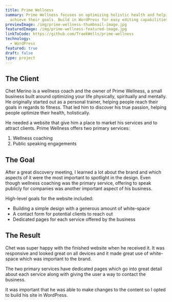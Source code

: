 ```yaml
---
title: Prime Wellness
summary: Prime Wellness focuses on optimizing holistic health and helping people
  achieve their goals. Build in WordPress for easy editing capabilities.
previewImage: /img/prime-wellness-thumbnail-image.jpg
featuredImage: /img/prime-wellness-featured-image.jpg
linkToCode: https://github.com/TraekWells/prime-wellness
technology:
  - WordPress
featured: true
draft: false
type: project
---
```


## The Client

Chet Merino is a wellness coach and the owner of Prime Wellness, a small business built around optimizing your life physically, spiritually and mentally. He originally started out as a personal trainer, helping people reach their goals in regards to fitness. That led him to discover his true passion, helping people optimize their health, holistically.

He needed a website that give him a place to market his services and to attract clients. Prime Wellness offers two primary services:

1. Wellness coaching
2. Public speaking engagements

## The Goal

After a great discovery meeting, I learned a lot about the brand and which aspects of it were the most important to spotlight in the design. Even though wellness coaching was the primary service, offering to speak publicly for companies was another important aspect of his business.

High-level goals for the website included:

- Building a simple design with a generous amount of white-space
- A contact form for potential clients to reach out
- Dedicated pages for each service offered by the business

## The Result

Chet was super happy with the finished website when he received it. It was responsive and looked great on all devices and it made great use of white-space which was important to the brand.

The two primary services have dedicated pages which go into great detail about each service along with giving the user a way to contact the business.

It was important that he was able to make changes to the content so I opted to build his site in WordPress.
